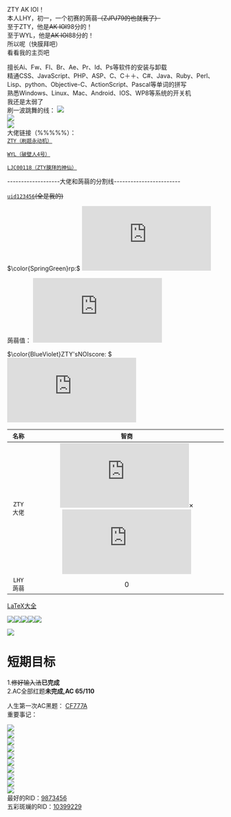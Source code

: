 ZTY AK IOI！    
本人LHY，初一，一个初赛的蒟蒻~~（ZJPJ79的也就我了）~~     
至于ZTY，他是~~AK IOI~~98分的！    
至于WYL，他是~~AK IOI~~88分的！      
所以呢（快膜拜吧）     
看看我的主页吧      



擅长Ai、Fw、Fl、Br、Ae、Pr、Id、Ps等软件的安装与卸载   
精通CSS、JavaScript、PHP、ASP、C、C＋＋、C#、Java、Ruby、Perl、Lisp、python、Objective-C、ActionScript、Pascal等单词的拼写  
熟悉Windows、Linux、Mac、Android、IOS、WP8等系统的开关机     
我还是太弱了   
刷一波跳舞的线： 
![](https://i.loli.net/2018/10/11/5bbf2ed942ab0.png)     
![](https://i.loli.net/2018/10/11/5bbf2ed5ca77d.png)   
![](https://i.loli.net/2018/10/11/5bbf2ecf0fadc.png)   
大佬链接（%%%%%）：  
[`ZTY（刷题永动机）`](https://www.luogu.org/space/show?uid=73645)

[`WYL（破壁人4号）`](https://www.luogu.org/space/show?uid=55078)

[`LJC00118（ZTY膜拜的神仙）`](https://www.luogu.org/space/show?uid=51815)

-------------------大佬和蒟蒻的分割线------------------------

[`uid123456`](https://www.luogu.org/space/show?uid=123456)~~(全是我的)~~

$\color{SpringGreen}rp:$
![](http://cc.amazingcounters.com/counter.php?i=3224990&c=9675283)

蒟蒻值：
![](http://cc.amazingcounters.com/counter.php?i=3224995&c=9675298)

$\color{BlueViolet}ZTY'sNOIscore: $![](http://cc.amazingcounters.com/counter.php?i=3224998&c=9675307)




|  `名称`| `智商` | 
|:--------:|:---------:|
| `ZTY大佬` | ![](http://cc.amazingcounters.com/counter.php?i=3224998&c=9675307+)× ![](http://cc.amazingcounters.com/counter.php?i=3225005&c=9675328) |
| `LHY蒟蒻` |  0|

[LaTeX大全](https://www.luogu.org/blog/IowaBattleship/latex-gong-shi-tai-quan)

![](https://i.loli.net/2018/08/03/5b63cb7087f3f.png)![](https://i.loli.net/2018/08/03/5b63cb7087f3f.png)![](https://i.loli.net/2018/08/03/5b63cb7087f3f.png)![](https://i.loli.net/2018/08/03/5b63cb7087f3f.png)![](https://i.loli.net/2018/08/03/5b63cb7087f3f.png)

![](http://ipcounter.ihcr.top/?mode=2&mail=2281508828@qq.com&str=%E5%B0%8F%E5%8F%B7uid123456&qq=2281508828&lg=3_14%E8%87%AA%E5%8A%A8%E6%9C%BA&&gh=lihanyang)
# 短期目标   
1.~~修好输入法~~**已完成**   
2.AC全部红题**未完成,AC 65/110** 

人生第一次AC黑题：
[CF777A](https://www.luogu.org/recordnew/show/11704291)  
重要事记：

![](https://img.shields.io/badge/2017%2F7%2F29-%E6%B3%A8%E5%86%8C-green.svg)  
![](https://img.shields.io/badge/2018%2F3%2F10%20-%E8%93%9D%E5%90%8D%E7%A5%AD-blue.svg)  
![](https://img.shields.io/badge/2018%2F3%2F17-%20%E7%BB%BF%E5%90%8D%E7%A5%AD-green.svg)  
![](https://img.shields.io/badge/2018%2F5%2F23%20-又回蓝名祭-blue.svg)  
![](https://img.shields.io/badge/2018%2F4%2F9-%E5%8F%88%E5%9B%9E%E7%BB%BF%E5%90%8D%E7%A5%AD-green.svg)    
![](https://img.shields.io/badge/2018%2F8%2F9-%20%E9%80%9A%E8%BF%876%E7%AF%87%E9%A2%98%E8%A7%A3-red.svg)  
![](https://img.shields.io/badge/2018%2F8%2F27-打卡100天祭-ff69b4.svg)    
![](https://img.shields.io/badge/2018%2F9%2F12-哎呀变蓝了祭-blue.svg)   
![](https://img.shields.io/badge/2018%2F9%2F12-哎呀变绿了祭-green.svg)   
![](https://img.shields.io/badge/2018%2F9%2F24-哎呀变橙了祭-orange.svg)   
最好的RID：[9873456](https://www.luogu.org/recordnew/show/9873456)  
五彩斑斓的RID：[10399229](https://www.luogu.org/recordnew/show/10399229)  
